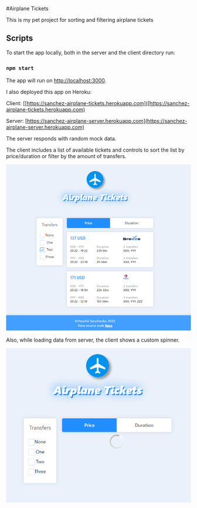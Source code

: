 #Airplane Tickets

This is my pet project for sorting and filtering airplane tickets

## Scripts

To start the app locally, both in the server and the client directory run:

### `npm start`

The app will run on [http://localhost:3000](http://localhost:3000).

I also deployed this app on Heroku:

Client: [[https://sanchez-airplane-tickets.herokuapp.com]([https://sanchez-airplane-tickets.herokuapp.com)

Server: [https://sanchez-airplane-server.herokuapp.com](https://sanchez-airplane-server.herokuapp.com)

The server responds with random mock data.

The client includes a list of available tickets and controls to sort the list
by price/duration or filter by the amount of transfers.

![Screenshot_1](airplane_tickets_screenshot_1.png)

Also, while loading data from server, the client shows a custom spinner.

![Screenshot_2](airplane_tickets_screenshot_2.png)
